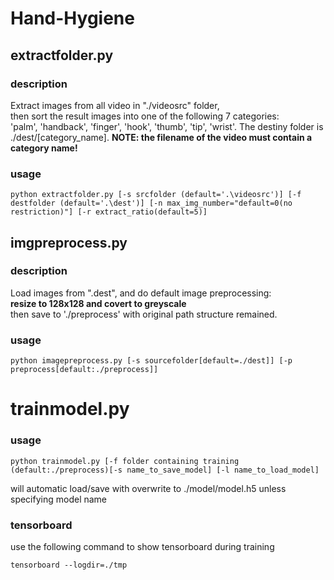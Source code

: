 # Hand-Hygiene
## extractfolder.py
### description
Extract images from all video in "./videosrc" folder,</br>
then sort the result images into one of the following 7 categories:</br>
 'palm', 'handback', 'finger', 'hook', 'thumb', 'tip', 'wrist'.
The destiny folder is ./dest/[category_name].
**NOTE: the filename of the video must contain a category name!**
### usage
```
python extractfolder.py [-s srcfolder (default='.\videosrc')] [-f destfolder (default='.\dest')] [-n max_img_number="default=0(no restriction)"] [-r extract_ratio(default=5)]
```
## imgpreprocess.py
### description
Load images from ".dest", and do default image preprocessing:</br>
**resize to 128x128 and covert to greyscale**</br>
then save to './preprocess' with original path structure remained.
### usage
```
python imagepreprocess.py [-s sourcefolder[default=./dest]] [-p preprocess[default:./preprocess]]
```

# trainmodel.py

### usage
```
python trainmodel.py [-f folder containing training (default:./preprocess)[-s name_to_save_model] [-l name_to_load_model]
```
will automatic load/save with overwrite to ./model/model.h5 unless specifying model name

### tensorboard
use the following command to show tensorboard during training
```
tensorboard --logdir=./tmp
```